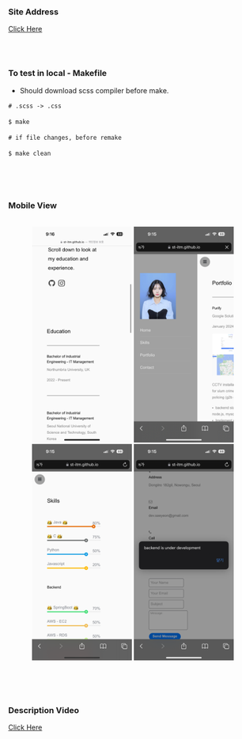 ### Site Address


<a href="https://st-itm.github.io/lab01-saeyeonn/">Click Here</a>

<br><br>


### To test in local - Makefile

- Should download scss compiler before make.

```
# .scss -> .css

$ make 

# if file changes, before remake

$ make clean
```

<br><br>
<br>

### Mobile View

<br>

<div align="center">
<img src="./img/mobile1.png" width="40%">
<img src="./img/mobile2.png" width="40%">
<img src="./img/mobile3.png" width="40%">
<img src="./img/mobile4.png" width="40%">
</div>


<br><br>
<br>

### Description Video

<a href="https://github.com/ST-ITM/lab01-saeyeonn/blob/main/Description%20Video.mp4">Click Here</a>